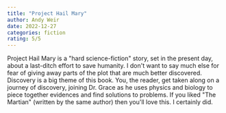 ```yaml
---
title: "Project Hail Mary"
author: Andy Weir
date: 2022-12-27
categories: fiction
rating: 5/5
---
```


Project Hail Mary is a "hard science-fiction" story, set in the present day, about a last-ditch effort to save humanity. I don't want to say much else for fear of giving away parts of the plot that are much better discovered. Discovery is a big theme of this book. You, the reader, get taken along on a journey of discovery, joining Dr. Grace as he uses physics and biology to piece together evidences and find solutions to problems. If you liked "The Martian" (written by the same author) then you'll love this. I certainly did.
